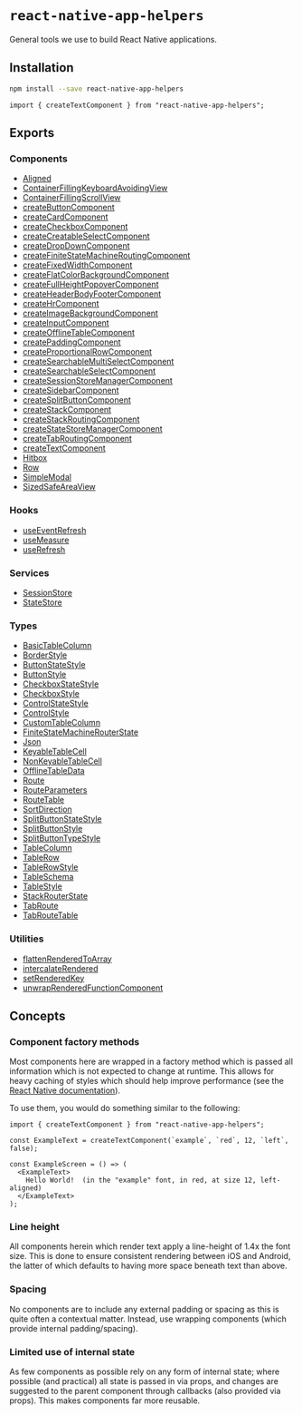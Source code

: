 # `react-native-app-helpers`

General tools we use to build React Native applications.

## Installation

```bash
npm install --save react-native-app-helpers
```

```tsx
import { createTextComponent } from "react-native-app-helpers";
```

## Exports

### Components

- [Aligned](./components/Aligned/readme.md)
- [ContainerFillingKeyboardAvoidingView](./components/ContainerFillingKeyboardAvoidingView/readme.md)
- [ContainerFillingScrollView](./components/ContainerFillingScrollView/readme.md)
- [createButtonComponent](./components/createButtonComponent/readme.md)
- [createCardComponent](./components/createCardComponent/readme.md)
- [createCheckboxComponent](./components/createCheckboxComponent/readme.md)
- [createCreatableSelectComponent](./components/createCreatableSelectComponent/readme.md)
- [createDropDownComponent](./components/createDropDownComponent/readme.md)
- [createFiniteStateMachineRoutingComponent](./components/createFiniteStateMachineRoutingComponent/readme.md)
- [createFixedWidthComponent](./components/createFixedWidthComponent/readme.md)
- [createFlatColorBackgroundComponent](./components/createFlatColorBackgroundComponent/readme.md)
- [createFullHeightPopoverComponent](./components/createFullHeightPopoverComponent/readme.md)
- [createHeaderBodyFooterComponent](./components/createHeaderBodyFooterComponent/readme.md)
- [createHrComponent](./components/createHrComponent/readme.md)
- [createImageBackgroundComponent](./components/createImageBackgroundComponent/readme.md)
- [createInputComponent](./components/createInputComponent/readme.md)
- [createOfflineTableComponent](./components/createOfflineTableComponent/readme.md)
- [createPaddingComponent](./components/createPaddingComponent/readme.md)
- [createProportionalRowComponent](./components/createProportionalRowComponent/readme.md)
- [createSearchableMultiSelectComponent](./components/createSearchableMultiSelectComponent/readme.md)
- [createSearchableSelectComponent](./components/createSearchableSelectComponent/readme.md)
- [createSessionStoreManagerComponent](./components/createSessionStoreManagerComponent/readme.md)
- [createSidebarComponent](./components/createSidebarComponent/readme.md)
- [createSplitButtonComponent](./components/createSplitButtonComponent/readme.md)
- [createStackComponent](./components/createStackComponent/readme.md)
- [createStackRoutingComponent](./components/createStackRoutingComponent/readme.md)
- [createStateStoreManagerComponent](./components/createStateStoreManagerComponent/readme.md)
- [createTabRoutingComponent](./components/createTabRoutingComponent/readme.md)
- [createTextComponent](./components/createTextComponent/readme.md)
- [Hitbox](./components/Hitbox/readme.md)
- [Row](./components/Row/readme.md)
- [SimpleModal](./components/SimpleModal/readme.md)
- [SizedSafeAreaView](./components/SizedSafeAreaView/readme.md)

### Hooks

- [useEventRefresh](./hooks/useEventRefresh/readme.md)
- [useMeasure](./hooks/useMeasure/readme.md)
- [useRefresh](./hooks/useRefresh/readme.md)

### Services

- [SessionStore](./services/SessionStore/readme.md)
- [StateStore](./services/StateStore/readme.md)

### Types

- [BasicTableColumn](./types/BasicTableColumn/readme.md)
- [BorderStyle](./types/BorderStyle/readme.md)
- [ButtonStateStyle](./types/ButtonStateStyle/readme.md)
- [ButtonStyle](./types/ButtonStyle/readme.md)
- [CheckboxStateStyle](./types/CheckboxStateStyle/readme.md)
- [CheckboxStyle](./types/CheckboxStyle/readme.md)
- [ControlStateStyle](./types/ControlStateStyle/readme.md)
- [ControlStyle](./types/ControlStyle/readme.md)
- [CustomTableColumn](./types/CustomTableColumn/readme.md)
- [FiniteStateMachineRouterState](./types/FiniteStateMachineRouterState/readme.md)
- [Json](./types/Json/readme.md)
- [KeyableTableCell](./types/KeyableTableCell/readme.md)
- [NonKeyableTableCell](./types/NonKeyableTableCell/readme.md)
- [OfflineTableData](./types/OfflineTableData/readme.md)
- [Route](./types/Route/readme.md)
- [RouteParameters](./types/RouteParameters/readme.md)
- [RouteTable](./types/RouteTable/readme.md)
- [SortDirection](./types/SortDirection/readme.md)
- [SplitButtonStateStyle](./types/SplitButtonStateStyle/readme.md)
- [SplitButtonStyle](./types/SplitButtonStyle/readme.md)
- [SplitButtonTypeStyle](./types/SplitButtonTypeStyle/readme.md)
- [TableColumn](./types/TableColumn/readme.md)
- [TableRow](./types/TableRow/readme.md)
- [TableRowStyle](./types/TableRowStyle/readme.md)
- [TableSchema](./types/TableSchema/readme.md)
- [TableStyle](./types/TableStyle/readme.md)
- [StackRouterState](./types/StackRouterState/readme.md)
- [TabRoute](./types/TabRoute/readme.md)
- [TabRouteTable](./types/TabRouteTable/readme.md)

### Utilities

- [flattenRenderedToArray](./utilities/flattenRenderedToArray/readme.md)
- [intercalateRendered](./utilities/intercalateRendered/readme.md)
- [setRenderedKey](./utilities/setRenderedKey/readme.md)
- [unwrapRenderedFunctionComponent](./utilities/unwrapRenderedFunctionComponent/readme.md)

## Concepts

### Component factory methods

Most components here are wrapped in a factory method which is passed all
information which is not expected to change at runtime.  This allows for heavy
caching of styles which should help improve performance (see the
[React Native documentation](https://reactnative.dev/docs/stylesheet)).

To use them, you would do something similar to the following:

```tsx
import { createTextComponent } from "react-native-app-helpers";

const ExampleText = createTextComponent(`example`, `red`, 12, `left`, false);

const ExampleScreen = () => (
  <ExampleText>
    Hello World!  (in the "example" font, in red, at size 12, left-aligned)
  </ExampleText>
);
```

### Line height

All components herein which render text apply a line-height of 1.4x the font
size.  This is done to ensure consistent rendering between iOS and Android, the
latter of which defaults to having more space beneath text than above.

### Spacing

No components are to include any external padding or spacing as this is quite
often a contextual matter.  Instead, use wrapping components (which provide
internal padding/spacing).

### Limited use of internal state

As few components as possible rely on any form of internal state; where possible
(and practical) all state is passed in via props, and changes are suggested to
the parent component through callbacks (also provided via props).  This makes
components far more reusable.
